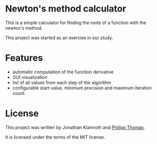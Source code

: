 
# Newton's method calculator
This is a simple calculator for finding the roots of a function with the newton's method.

This project was started as an exercise in our study.


# Features
- automatic computation of the function derivative
- GUI visualization
- list of all values from each step of the algorithm
- configurable start value, minimum precision and maximum iteration count


# License
This project was written by Jonathan Klamroth and [Philipp Thomas](https://github.com/philippthomas96).

It is licensed under the terms of the MIT license.
